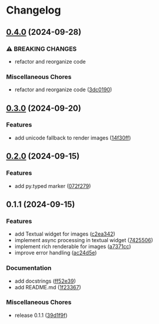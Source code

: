 # Changelog

## [0.4.0](https://github.com/lnqs/textual-image/compare/v0.3.0...v0.4.0) (2024-09-28)


### ⚠ BREAKING CHANGES

* refactor and reorganize code

### Miscellaneous Chores

* refactor and reorganize code ([3dc0190](https://github.com/lnqs/textual-image/commit/3dc01907e8dc005e34f567b80915e0ac0d91dd5e))

## [0.3.0](https://github.com/lnqs/textual-image/compare/v0.2.0...v0.3.0) (2024-09-20)


### Features

* add unicode fallback to render images ([14f30ff](https://github.com/lnqs/textual-image/commit/14f30ff65a0fa65b7984b26039f298bd46286b3d))

## [0.2.0](https://github.com/lnqs/textual-image/compare/v0.1.1...v0.2.0) (2024-09-15)


### Features

* add py.typed marker ([072f279](https://github.com/lnqs/textual-image/commit/072f27922ca904d13792934f3487a379cad7eb14))

## 0.1.1 (2024-09-15)


### Features

* add Textual widget for images ([c2ea342](https://github.com/lnqs/textual-image/commit/c2ea342d500cf535f8304845dc313f86d878c4da))
* implement async processing in textual widget ([7425506](https://github.com/lnqs/textual-image/commit/742550648854c5ea8042c6553f1e813e13adcb08))
* implement rich renderable for images ([a7371cc](https://github.com/lnqs/textual-image/commit/a7371cc64da8fc5bf6768c639d67d03ca1ef7ff6))
* improve error handling ([ac24d5e](https://github.com/lnqs/textual-image/commit/ac24d5e477ff8338be9c29c2f99257d3c05181c7))


### Documentation

* add docstrings ([ff52e39](https://github.com/lnqs/textual-image/commit/ff52e3907fcf06cc7ba24b282ba2b097cf4b0f4c))
* add README.md ([1f23367](https://github.com/lnqs/textual-image/commit/1f23367bbae06d8fb0916b114e7494c9cda61004))


### Miscellaneous Chores

* release 0.1.1 ([39d1f9f](https://github.com/lnqs/textual-image/commit/39d1f9f6b2608e029c59de5f0bb13f6604828790))
